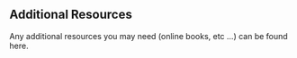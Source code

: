 ## Additional Resources

Any additional resources you may need (online books, etc ...) can be found here.